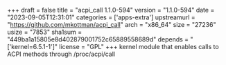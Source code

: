 +++
draft = false
title = "acpi_call 1.1.0-594"
version = "1.1.0-594"
date = "2023-09-05T12:31:01"
categories = ['apps-extra']
upstreamurl = "https://github.com/mkottman/acpi_call"
arch = "x86_64"
size = "27236"
usize = "7853"
sha1sum = "449ba1a15805e8d402879001752c65889558689d"
depends = "['kernel=6.5.1-1']"
license = "GPL"
+++
kernel module that enables calls to ACPI methods through /proc/acpi/call